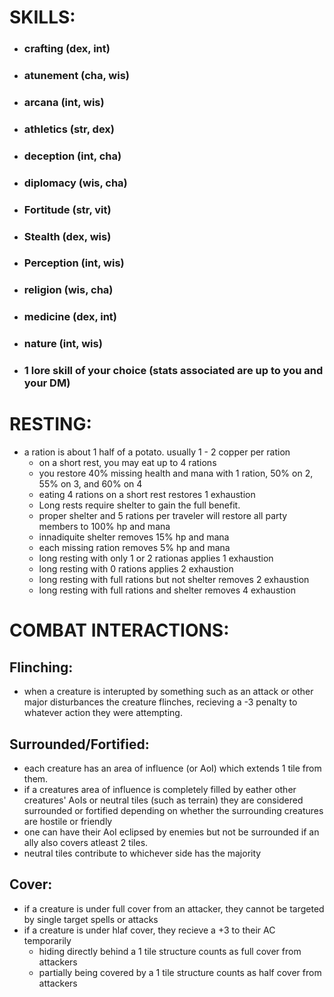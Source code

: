 # SKILLS: 

* ### crafting (dex, int)

* ### atunement (cha, wis)

* ### arcana (int, wis)

* ### athletics (str, dex)

* ### deception (int, cha)

* ### diplomacy (wis, cha)

* ### Fortitude (str, vit)

* ### Stealth (dex, wis)

* ### Perception (int, wis)

* ### religion (wis, cha)

* ### medicine (dex, int)

* ### nature (int, wis)

* ### 1 lore skill of your choice (stats associated are up to you and your DM)

# RESTING:
- a ration is about 1 half of a potato. usually 1 - 2 copper per ration
   - on a short rest, you may eat up to 4 rations
   - you restore 40% missing health and mana with 1 ration, 50% on 2, 55% on 3, and 60% on 4
   - eating 4 rations on a short rest restores 1 exhaustion
   - Long rests require shelter to gain the full benefit.
   - proper shelter and 5 rations per traveler will restore all party members to 100% hp and mana
   - innadiquite shelter removes 15% hp and mana
   - each missing ration removes 5% hp and mana
   - long resting with only 1 or 2 rationas applies 1 exhaustion
   - long resting with 0 rations applies 2 exhaustion
   - long resting with full rations but not shelter removes 2 exhaustion
   - long resting with full rations and shelter removes 4 exhaustion

# COMBAT INTERACTIONS:

## Flinching:
  * when a creature is interupted by something such as an attack or other major disturbances the creature flinches, recieving a -3 penalty to whatever action they were attempting.

## Surrounded/Fortified:
  * each creature has an area of influence (or AoI) which extends 1 tile from them.
  * if a creatures area of influence is completely filled by eather other creatures' AoIs or neutral tiles (such as terrain) they are considered surrounded or fortified depending on whether the surrounding creatures are hostile or friendly
  * one can have their AoI eclipsed by enemies but not be surrounded if an ally also covers atleast 2 tiles.
  * neutral tiles contribute to whichever side has the majority

## Cover:
  * if a creature is under full cover from an attacker, they cannot be targeted by single target spells or attacks
  * if a creature is under hlaf cover, they recieve a +3 to their AC temporarily
    * hiding directly behind a 1 tile structure counts as full cover from attackers
    * partially being covered by a 1 tile structure counts as half cover from attackers
      
## 
